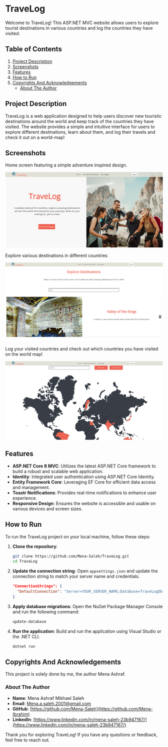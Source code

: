 # TraveLog

Welcome to TraveLog! This ASP.NET MVC website allows users to explore tourist destinations in various countries and log the countries they have visited.

## Table of Contents

1. [Project Description](#project-description)
2. [Screenshots](#screenshots)
3. [Features](#features)
4. [How to Run](#how-to-run)
5. [Copyrights And Acknowledgements](#copyrights-and-acknowledgements)
   - [About The Author](#about-the-author)

## Project Description

TraveLog is a web application designed to help users discover new touristic destinations around the world and keep track of the countries they have visited. The website provides a simple and intuitive interface for users to explore different destinations, learn about them, and log their travels and check it out on a world-map!

## Screenshots

Home screen featuring a simple adventure inspired design.

![Home Page](Screenshots/1.png)

Explore various destinations in different countries

![Explore Page](Screenshots/2.png)

Log your visited countries and check out which countries you have visited on the world map!

![Logger Page](Screenshots/3.png)

## Features

- **ASP.NET Core 8 MVC**: Utilizes the latest ASP.NET Core framework to build a robust and scalable web application.
- **Identity**: Integrated user authentication using ASP.NET Core Identity.
- **Entity Framework Core**: Leveraging EF Core for efficient data access and management.
- **Toastr Notifications**: Provides real-time notifications to enhance user experience.
- **Responsive Design**: Ensures the website is accessible and usable on various devices and screen sizes.

## How to Run

To run the TraveLog project on your local machine, follow these steps:

1. **Clone the repository**:

   ```sh
   git clone https://github.com/Mena-Saleh/TraveLog.git
   cd TraveLog
   ```

2. **Update the connection string**:
   Open `appsettings.json` and update the connection string to match your server name and credentials.

   ```json
   "ConnectionStrings": {
     "DefaultConnection": "Server=YOUR_SERVER_NAME;Database=TraveLogDb;User Id=YOUR_USERNAME;Password=YOUR_PASSWORD;"
   }
   ```

3. **Apply database migrations**:
   Open the NuGet Package Manager Console and run the following command:

   ```sh
   update-database
   ```

4. **Run the application**:
   Build and run the application using Visual Studio or the .NET CLI.

   ```sh
   dotnet run
   ```

## Copyrights And Acknowledgements

This project is solely done by me, the author Mena Ashraf.

### About The Author

- **Name**: Mena Ashraf Mikhael Saleh
- **Email**: [Mena.a.saleh.2001@gmail.com](mailto:Mena.a.saleh.2001@gmail.com)
- **GitHub**: [https://github.com/Mena-Saleh](https://github.com/Mena-Ibrahim)
- **LinkedIn**: [https://www.linkedin.com/in/mena-saleh-23b947167/](https://www.linkedin.com/in/mena-saleh-23b947167/)

Thank you for exploring TraveLog! If you have any questions or feedback, feel free to reach out.
